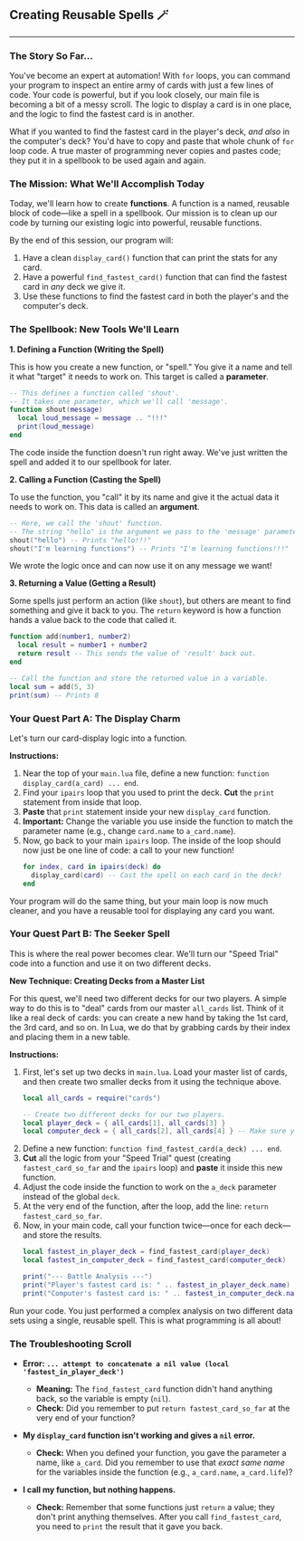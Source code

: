 ## Creating Reusable Spells 🪄

-----

### The Story So Far...

You've become an expert at automation\! With `for` loops, you can command your program to inspect an entire army of cards with just a few lines of code. Your code is powerful, but if you look closely, our main file is becoming a bit of a messy scroll. The logic to display a card is in one place, and the logic to find the fastest card is in another.

What if you wanted to find the fastest card in the player's deck, *and also* in the computer's deck? You'd have to copy and paste that whole chunk of `for` loop code. A true master of programming never copies and pastes code; they put it in a spellbook to be used again and again.

### The Mission: What We'll Accomplish Today

Today, we'll learn how to create **functions**. A function is a named, reusable block of code—like a spell in a spellbook. Our mission is to clean up our code by turning our existing logic into powerful, reusable functions.

By the end of this session, our program will:

1.  Have a clean `display_card()` function that can print the stats for any card.
2.  Have a powerful `find_fastest_card()` function that can find the fastest card in *any* deck we give it.
3.  Use these functions to find the fastest card in both the player's and the computer's deck.

### The Spellbook: New Tools We'll Learn

**1. Defining a Function (Writing the Spell)**

This is how you create a new function, or "spell." You give it a name and tell it what "target" it needs to work on. This target is called a **parameter**.

```lua
-- This defines a function called 'shout'.
-- It takes one parameter, which we'll call 'message'.
function shout(message)
  local loud_message = message .. "!!!"
  print(loud_message)
end
```

The code inside the function doesn't run right away. We've just written the spell and added it to our spellbook for later.

**2. Calling a Function (Casting the Spell)**

To use the function, you "call" it by its name and give it the actual data it needs to work on. This data is called an **argument**.

```lua
-- Here, we call the 'shout' function.
-- The string "hello" is the argument we pass to the 'message' parameter.
shout("hello") -- Prints "hello!!!"
shout("I'm learning functions") -- Prints "I'm learning functions!!!"
```

We wrote the logic once and can now use it on any message we want\!

**3. Returning a Value (Getting a Result)**

Some spells just perform an action (like `shout`), but others are meant to find something and give it back to you. The `return` keyword is how a function hands a value back to the code that called it.

```lua
function add(number1, number2)
  local result = number1 + number2
  return result -- This sends the value of 'result' back out.
end

-- Call the function and store the returned value in a variable.
local sum = add(5, 3)
print(sum) -- Prints 8
```

### Your Quest Part A: The Display Charm

Let's turn our card-display logic into a function.

**Instructions:**

1.  Near the top of your `main.lua` file, define a new function: `function display_card(a_card) ... end`.
2.  Find your `ipairs` loop that you used to print the deck. **Cut** the `print` statement from inside that loop.
3.  **Paste** that `print` statement inside your new `display_card` function.
4.  **Important:** Change the variable you use inside the function to match the parameter name (e.g., change `card.name` to `a_card.name`).
5.  Now, go back to your main `ipairs` loop. The inside of the loop should now just be one line of code: a call to your new function\!
    ```lua
    for index, card in ipairs(deck) do
      display_card(card) -- Cast the spell on each card in the deck!
    end
    ```

Your program will do the same thing, but your main loop is now much cleaner, and you have a reusable tool for displaying any card you want.

### Your Quest Part B: The Seeker Spell

This is where the real power becomes clear. We'll turn our "Speed Trial" code into a function and use it on two different decks.

**New Technique: Creating Decks from a Master List**

For this quest, we'll need two different decks for our two players. A simple way to do this is to "deal" cards from our master `all_cards` list. Think of it like a real deck of cards: you can create a new hand by taking the 1st card, the 3rd card, and so on. In Lua, we do that by grabbing cards by their index and placing them in a new table.

**Instructions:**

1.  First, let's set up two decks in `main.lua`. Load your master list of cards, and then create two smaller decks from it using the technique above.
    ```lua
    local all_cards = require("cards")

    -- Create two different decks for our two players.
    local player_deck = { all_cards[1], all_cards[3] }
    local computer_deck = { all_cards[2], all_cards[4] } -- Make sure you have at least 4 cards defined!
    ```
2.  Define a new function: `function find_fastest_card(a_deck) ... end`.
3.  **Cut** all the logic from your "Speed Trial" quest (creating `fastest_card_so_far` and the `ipairs` loop) and **paste** it inside this new function.
4.  Adjust the code inside the function to work on the `a_deck` parameter instead of the global `deck`.
5.  At the very end of the function, after the loop, add the line: `return fastest_card_so_far`.
6.  Now, in your main code, call your function twice—once for each deck—and store the results.
    ```lua
    local fastest_in_player_deck = find_fastest_card(player_deck)
    local fastest_in_computer_deck = find_fastest_card(computer_deck)

    print("--- Battle Analysis ---")
    print("Player's fastest card is: " .. fastest_in_player_deck.name)
    print("Computer's fastest card is: " .. fastest_in_computer_deck.name)
    ```

Run your code. You just performed a complex analysis on two different data sets using a single, reusable spell. This is what programming is all about\!

### The Troubleshooting Scroll

  * **Error: `... attempt to concatenate a nil value (local 'fastest_in_player_deck')`**

      * **Meaning:** The `find_fastest_card` function didn't hand anything back, so the variable is empty (`nil`).
      * **Check:** Did you remember to put `return fastest_card_so_far` at the very end of your function?

  * **My `display_card` function isn't working and gives a `nil` error.**

      * **Check:** When you defined your function, you gave the parameter a name, like `a_card`. Did you remember to use that *exact same name* for the variables inside the function (e.g., `a_card.name`, `a_card.life`)?

  * **I call my function, but nothing happens.**

      * **Check:** Remember that some functions just `return` a value; they don't print anything themselves. After you call `find_fastest_card`, you need to `print` the result that it gave you back.
